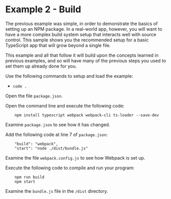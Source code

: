 # Example 2 - Build

The previous example was simple, in order to demonstrate the basics of setting up an NPM package. In a real-world app, however, you will want to have a more complex build system setup that interacts well with source control. This sample shows you the recommended setup for a basic TypeScript app that will grow beyond a single file.

This example and all that follow it will build upon the concepts learned in previous examples, and so will have many of the previous steps you used to set them up already done for you.

Use the following commands to setup and load the example:

* `code .`

Open the file `package.json`.

Open the command line and execute the following code:

```
    npm install typescript webpack webpack-cli ts-loader --save-dev
```

Examine `package.json` to see how it has changed.

Add the following code at line 7 of `package.json`:

```
    "build": "webpack",
    "start": "node ./dist/bundle.js"
```

Examine the file `webpack.config.js` to see how Webpack is set up.

Execute the following code to compile and run your program: 

```
    npm run build
    npm start
```

Examine the `bundle.js` file in the `/dist` directory.